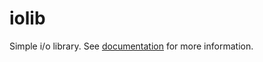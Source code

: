 # iolib
Simple i/o library. See [documentation](https://tralf-strues.github.io/iolib/) for more information.
